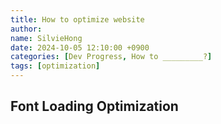 ```yaml
---
title: How to optimize website
author: 
name: SilvieHong
date: 2024-10-05 12:10:00 +0900
categories: [Dev Progress, How to _________?]
tags: [optimization]
---
```


## Font Loading Optimization